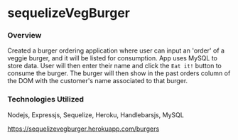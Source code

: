 # sequelizeVegBurger

### Overview

Created a burger ordering application where user can input an 'order' of a veggie burger, and it will be listed for consumption.  App uses MySQL to store data.  User will then enter their name and click the `Eat it!` button to consume the burger.  The burger will then show in the past orders column of the DOM with the customer's name associated to that burger. 

### Technologies Utilized

Nodejs, Expressjs, Sequelize, Heroku, Handlebarsjs, MySQL


https://sequelizevegburger.herokuapp.com/burgers
